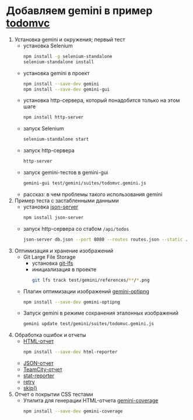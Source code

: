 # Добавляем gemini в пример [todomvc](https://github.com/tastejs/todomvc)

1. Установка gemini и окружения; первый тест
   - установка Selenium 
     ```sh
     npm install -g selenium-standalone
     selenium-standalone install
     ```
   - установка gemini в проект
     ```sh
     npm install --save-dev gemini
     npm install --save-dev gemini-gui
     ```
   - установка http-сервера, который понадобится только на этом шаге 
     ```sh
     npm install http-server
     ```
   - запуск Selenium
     ```sh
     selenium-standalone start
     ```
   - запуск http-сервера
     ```sh
     http-server
     ```
   - запуск gemini-тестов в gemini-gui
     ```sh
     gemini-gui test/gemini/suites/todomvc.gemini.js
     ```
   - рассказ: в чем проблемы такого использования gemini
2. Пример теста с застабленными данными
   - установка [json-server](https://github.com/typicode/json-server/)
     ```sh
     npm install json-server
     ```
   - запуск http-сервера со стабом `/api/todos`
     ```sh
     json-server db.json --port 8080 --routes routes.json --static . --read-only
     ```
3. Оптимизация и хранение изображений
   - Git Large File Storage
     - установка [git-lfs](https://git-lfs.github.com)
     - инициализация в проекте
       ```sh
       git lfs track test/gemini/references/**/*.png
       ```
   - Плагин оптимизации изображений [gemini-optipng](https://github.com/gemini-testing/gemini-optipng)
     ```sh
     npm install --save-dev gemini-optipng
     ```
   - Запуск gemini в режиме сохранения эталонных изображений
     ```sh
     gemini update test/gemini/suites/todomvc.gemini.js
     ```
4. Обработка ошибок и отчеты
   - [HTML-отчет](https://github.com/gemini-testing/html-reporter)
     ```sh
     npm install --save-dev html-reporter
     ```
   - [JSON-отчет](https://github.com/gemini-testing/json-reporter)
   - [TeamCity-отчет](https://github.com/gemini-testing/gemini-teamcity)
   - [stat-reporter](https://github.com/gemini-testing/stat-reporter)
   - [retry](https://github.com/gemini-testing/gemini/blob/master/doc/config.md#browsers-settings)
   - [skip()](https://github.com/gemini-testing/gemini/blob/master/doc/tests.md#suite-builder-methods)
5. Отчет о покрытии CSS тестами
   - Утилита для генерации HTML-отчета [gemini-coverage](https://github.com/gemini-testing/gemini-coverage)
     ```sh
     npm install --save-dev gemini-coverage
     ```
